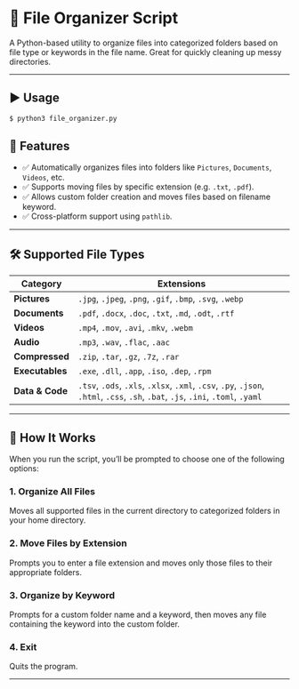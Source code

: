 # 📁 File Organizer Script

A Python-based utility to organize files into categorized folders based on file type or keywords in the file name. Great for quickly cleaning up messy directories.

---
## ▶️ Usage

```bash
$ python3 file_organizer.py
```

## 🚀 Features

- ✅ Automatically organizes files into folders like `Pictures`, `Documents`, `Videos`, etc.
- ✅ Supports moving files by specific extension (e.g. `.txt`, `.pdf`).
- ✅ Allows custom folder creation and moves files based on filename keyword.
- ✅ Cross-platform support using `pathlib`.

---

## 🛠️ Supported File Types

| Category       | Extensions |
|----------------|------------|
| **Pictures**       | `.jpg`, `.jpeg`, `.png`, `.gif`, `.bmp`, `.svg`, `.webp` |
| **Documents**      | `.pdf`, `.docx`, `.doc`, `.txt`, `.md`, `.odt`, `.rtf` |
| **Videos**         | `.mp4`, `.mov`, `.avi`, `.mkv`, `.webm` |
| **Audio**          | `.mp3`, `.wav`, `.flac`, `.aac` |
| **Compressed**     | `.zip`, `.tar`, `.gz`, `.7z`, `.rar` |
| **Executables**    | `.exe`, `.dll`, `.app`, `.iso`, `.dep`, `.rpm` |
| **Data & Code**    | `.tsv`, `.ods`, `.xls`, `.xlsx`, `.xml`, `.csv`, `.py`, `.json`, `.html`, `.css`, `.sh`, `.bat`, `.js`, `.ini`, `.toml`, `.yaml` |

---

## 📂 How It Works

When you run the script, you’ll be prompted to choose one of the following options:

### 1. **Organize All Files**
Moves all supported files in the current directory to categorized folders in your home directory.

### 2. **Move Files by Extension**
Prompts you to enter a file extension and moves only those files to their appropriate folders.

### 3. **Organize by Keyword**
Prompts for a custom folder name and a keyword, then moves any file containing the keyword into the custom folder.

### 4. **Exit**
Quits the program.

---

